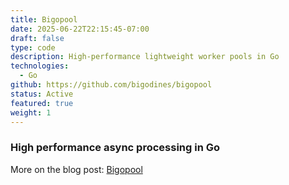 ```yaml
---
title: Bigopool
date: 2025-06-22T22:15:45-07:00
draft: false
type: code
description: High-performance lightweight worker pools in Go
technologies:
  - Go
github: https://github.com/bigodines/bigopool
status: Active
featured: true
weight: 1
---
```



###   High performance async processing in Go


More on the blog post: [Bigopool](/posts/bigopool/)
  
